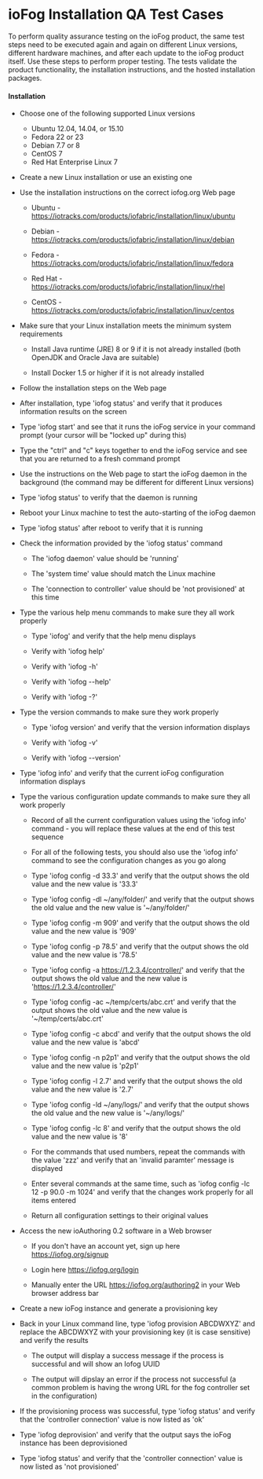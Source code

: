 # ioFog Installation QA Test Cases

To perform quality assurance testing on the ioFog product, the same test steps need to be executed again and again on different Linux versions, different hardware machines, and after each update to the ioFog product itself. Use these steps to perform proper testing. The tests validate the product functionality, the installation instructions, and the hosted installation packages.

#### Installation

* Choose one of the following supported Linux versions

	* Ubuntu 12.04, 14.04, or 15.10
	* Fedora 22 or 23
	* Debian 7.7 or 8
	* CentOS 7
	* Red Hat Enterprise Linux 7

* Create a new Linux installation or use an existing one

* Use the installation instructions on the correct iofog.org Web page

	* Ubuntu - <a href="https://iotracks.com/products/iofabric/installation/linux/ubuntu">https://iotracks.com/products/iofabric/installation/linux/ubuntu</a>

	* Debian - <a href="https://iotracks.com/products/iofabric/installation/linux/debian">https://iotracks.com/products/iofabric/installation/linux/debian</a>

	* Fedora - <a href="https://iotracks.com/products/iofabric/installation/linux/fedora">https://iotracks.com/products/iofabric/installation/linux/fedora</a>

	* Red Hat - <a href="https://iotracks.com/products/iofabric/installation/linux/rhel">https://iotracks.com/products/iofabric/installation/linux/rhel</a>

	* CentOS - <a href="https://iotracks.com/products/iofabric/installation/linux/centos">https://iotracks.com/products/iofabric/installation/linux/centos</a>

* Make sure that your Linux installation meets the minimum system requirements

	* Install Java runtime (JRE) 8 or 9 if it is not already installed (both OpenJDK and Oracle Java are suitable)

	* Install Docker 1.5 or higher if it is not already installed

* Follow the installation steps on the Web page

* After installation, type 'iofog status' and verify that it produces information results on the screen

* Type 'iofog start' and see that it runs the ioFog service in your command prompt (your cursor will be "locked up" during this)

* Type the "ctrl" and "c" keys together to end the ioFog service and see that you are returned to a fresh command prompt

* Use the instructions on the Web page to start the ioFog daemon in the background (the command may be different for different Linux versions)

* Type 'iofog status' to verify that the daemon is running

* Reboot your Linux machine to test the auto-starting of the ioFog daemon

* Type 'iofog status' after reboot to verify that it is running

* Check the information provided by the 'iofog status' command

	* The 'iofog daemon' value should be 'running'

	* The 'system time' value should match the Linux machine

	* The 'connection to controller' value should be 'not provisioned' at this time

* Type the various help menu commands to make sure they all work properly

	* Type 'iofog' and verify that the help menu displays

	* Verify with 'iofog help'

	* Verify with 'iofog -h'

	* Verify with 'iofog --help'

	* Verify with 'iofog -?'

* Type the version commands to make sure they work properly

	* Type 'iofog version' and verify that the version information displays

	* Verify with 'iofog -v'

	* Verify with 'iofog --version'

* Type 'iofog info' and verify that the current ioFog configuration information displays

* Type the various configuration update commands to make sure they all work properly

	* Record of all the current configuration values using the 'iofog info' command - you will replace these values at the end of this test sequence

	* For all of the following tests, you should also use the 'iofog info' command to see the configuration changes as you go along
	
	* Type 'iofog config -d 33.3' and verify that the output shows the old value and the new value is '33.3'

	* Type 'iofog config -dl ~/any/folder/' and verify that the output shows the old value and the new value is '~/any/folder/'

	* Type 'iofog config -m 909' and verify that the output shows the old value and the new value is '909'

	* Type 'iofog config -p 78.5' and verify that the output shows the old value and the new value is '78.5'

	* Type 'iofog config -a https://1.2.3.4/controller/' and verify that the output shows the old value and the new value is 'https://1.2.3.4/controller/'

	* Type 'iofog config -ac ~/temp/certs/abc.crt' and verify that the output shows the old value and the new value is '~/temp/certs/abc.crt'

	* Type 'iofog config -c abcd' and verify that the output shows the old value and the new value is 'abcd'

	* Type 'iofog config -n p2p1' and verify that the output shows the old value and the new value is 'p2p1'

	* Type 'iofog config -l 2.7' and verify that the output shows the old value and the new value is '2.7'

	* Type 'iofog config -ld ~/any/logs/' and verify that the output shows the old value and the new value is '~/any/logs/'

	* Type 'iofog config -lc 8' and verify that the output shows the old value and the new value is '8'

	* For the commands that used numbers, repeat the commands with the value 'zzz' and verify that an 'invalid paramter' message is displayed

	* Enter several commands at the same time, such as 'iofog config -lc 12 -p 90.0 -m 1024' and verify that the changes work properly for all items entered

	* Return all configuration settings to their original values

* Access the new ioAuthoring 0.2 software in a Web browser

	* If you don't have an account yet, sign up here <a href="https://iofog.org/signup">https://iofog.org/signup</a>

	* Login here <a href="https://iofog.org/login">https://iofog.org/login</a>

	* Manually enter the URL https://iofog.org/authoring2 in your Web browser address bar

* Create a new ioFog instance and generate a provisioning key

* Back in your Linux command line, type 'iofog provision ABCDWXYZ' and replace the ABCDWXYZ with your provisioning key (it is case sensitive) and verify the results

	* The output will display a success message if the process is successful and will show an Iofog UUID

	* The output will dipslay an error if the process not successful (a common problem is having the wrong URL for the fog controller set in the configuration)

* If the provisioning process was successful, type 'iofog status' and verify that the 'controller connection' value is now listed as 'ok'

* Type 'iofog deprovision' and verify that the output says the ioFog instance has been deprovisioned

* Type 'iofog status' and verify that the 'controller connection' value is now listed as 'not provisioned'




